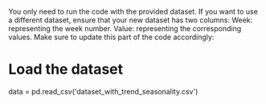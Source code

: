 You only need to run the code with the provided dataset.
If you want to use a different dataset, ensure that your new dataset has two columns:
Week: representing the week number.
Value: representing the corresponding values.
Make sure to update this part of the code accordingly:
# Load the dataset
data = pd.read_csv('dataset_with_trend_seasonality.csv')
